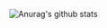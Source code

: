 ![Anurag's github stats](https://github-readme-stats.vercel.app/api?username=divashuthron&show_icons=true&theme=synthwave)
